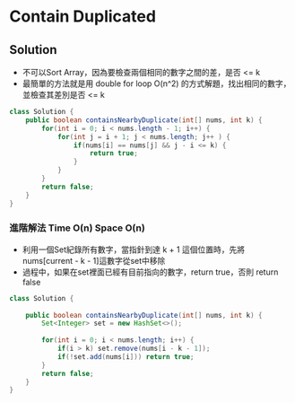 # Contain Duplicated

## Solution
- 不可以Sort Array，因為要檢查兩個相同的數字之間的差，是否 <= k
- 最簡單的方法就是用 double for loop O(n^2) 的方式解題，找出相同的數字，並檢查其差別是否 <= k

```java
class Solution {
    public boolean containsNearbyDuplicate(int[] nums, int k) {
        for(int i = 0; i < nums.length - 1; i++) {
            for(int j = i + 1; j < nums.length; j++ ) {
                if(nums[i] == nums[j] && j - i <= k) {
                    return true;
                }
            }
        }
        return false;
    }
}
```

### 進階解法 Time O(n) Space O(n)

- 利用一個Set紀錄所有數字，當指針到達 k + 1 這個位置時，先將 nums[current - k - 1]這數字從set中移除
- 過程中，如果在set裡面已經有目前指向的數字，return true，否則 return false

```java
class Solution {
  
    public boolean containsNearbyDuplicate(int[] nums, int k) {
        Set<Integer> set = new HashSet<>();
        
        for(int i = 0; i < nums.length; i++) {
            if(i > k) set.remove(nums[i - k - 1]);
            if(!set.add(nums[i])) return true;
        }
        return false;
    }       
}
```